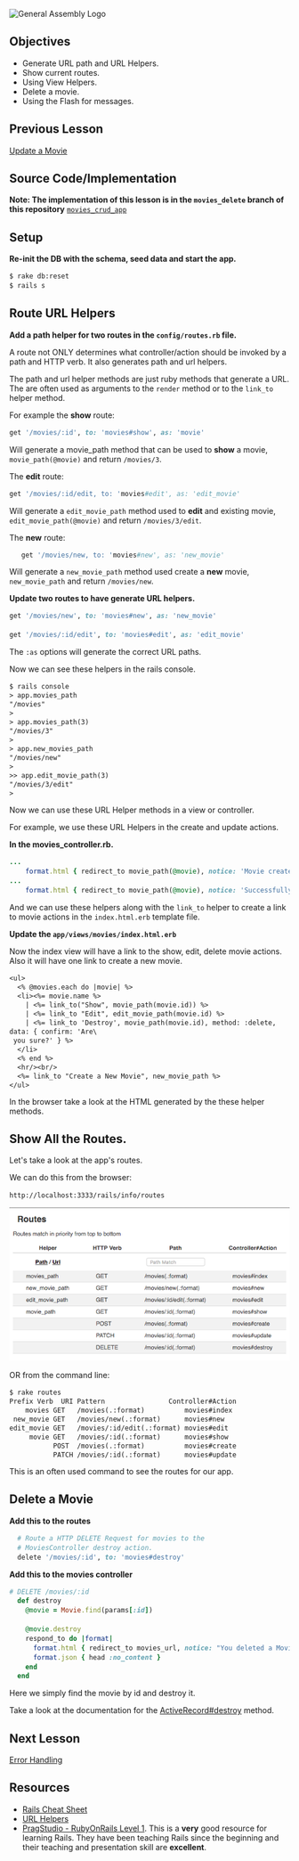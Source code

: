 ![General Assembly Logo](http://i.imgur.com/ke8USTq.png)

## Objectives

* Generate URL path and URL Helpers.
* Show current routes.
* Using View Helpers.
* Delete a movie.
* Using the Flash for messages.

## Previous Lesson
[Update a Movie](./ControllerUpdate.md)

## Source Code/Implementation

**Note: The implementation of this lesson is in the `movies_delete` branch of this repository**
[`movies_crud_app`](https://github.com/tdyer/movies_crud_app)

## Setup

**Re-init the DB with the schema, seed data and start the app.**

```bash
$ rake db:reset
$ rails s
```

## Route URL Helpers

**Add a path helper for two routes in the `config/routes.rb` file.**

A route not ONLY determines what controller/action should be invoked by a path and HTTP verb. It also generates path and url helpers.

The path and url helper methods are just ruby methods that generate a URL. The are often used as arguments to the `render` method or to the `link_to` helper method.

For example the **show** route:

```ruby
get '/movies/:id', to: 'movies#show', as: 'movie'
```

Will generate a movie_path method that can be used to **show** a movie, `movie_path(@movie)` and return `/movies/3`. 


The **edit** route:

```ruby
get '/movies/:id/edit, to: 'movies#edit', as: 'edit_movie'
```

Will generate a `edit_movie_path` method used to **edit** and existing movie, `edit_movie_path(@movie)` and return `/movies/3/edit`.

The **new** route:

```ruby
   get '/movies/new, to: 'movies#new', as: 'new_movie'
```

Will generate a `new_movie_path` method used create a **new** movie, `new_movie_path` and return `/movies/new`.


**Update two routes to have generate URL helpers.**

```ruby
get '/movies/new', to: 'movies#new', as: 'new_movie'
 
get '/movies/:id/edit', to: 'movies#edit', as: 'edit_movie'
```
The `:as` options will generate the correct URL paths.

Now we can see these helpers in the rails console.

```
$ rails console
> app.movies_path  
"/movies"
> 
> app.movies_path(3)
"/movies/3"
>
> app.new_movies_path
"/movies/new"
>
>> app.edit_movie_path(3)
"/movies/3/edit"
> 
```

Now we can use these URL Helper methods in a view or controller.

For example, we use these URL Helpers in the create and update actions.

**In the movies_controller.rb.**

```ruby
...
	format.html { redirect_to movie_path(@movie), notice: 'Movie created' }
...
	format.html { redirect_to movie_path(@movie), notice: 'Successfully updated the movie' }
```

And we can use these helpers along with the `link_to` helper to create a link to movie actions in the `index.html.erb` template file.

**Update the `app/views/movies/index.html.erb`**

Now the index view will have a link to the show, edit, delete movie actions. Also it will have one link to create a new movie.

```
<ul>
  <% @movies.each do |movie| %>
  <li><%= movie.name %>
    | <%= link_to("Show", movie_path(movie.id)) %>
    | <%= link_to "Edit", edit_movie_path(movie.id) %>
    | <%= link_to 'Destroy', movie_path(movie.id), method: :delete, data: { confirm: 'Are\
 you sure?' } %>
  </li>
  <% end %>
  <hr/><br/>
  <%= link_to "Create a New Movie", new_movie_path %>
</ul>

```

In the browser take a look at the HTML generated by the these helper methods.

## Show All the Routes.

Let's take a look at the app's routes.

We can do this from the browser:

`http://localhost:3333/rails/info/routes`

![Rails Routes](./rails_routes.png)

OR from the command line:

```
$ rake routes
Prefix Verb  URI Pattern                Controller#Action                             
    movies GET   /movies(.:format)          movies#index                                  
 new_movie GET   /movies/new(.:format)      movies#new                                    
edit_movie GET   /movies/:id/edit(.:format) movies#edit                                   
     movie GET   /movies/:id(.:format)      movies#show                                   
           POST  /movies(.:format)          movies#create                                 
           PATCH /movies/:id(.:format)      movies#update 
```

This is an often used command to see the routes for our app.


## Delete a Movie

**Add this to the routes**

```ruby
  # Route a HTTP DELETE Request for movies to the                                         
  # MoviesController destroy action.                                                      
  delete '/movies/:id', to: 'movies#destroy'
```

**Add this to the movies controller**

```ruby
# DELETE /movies/:id                                                                    
  def destroy
    @movie = Movie.find(params[:id])

    @movie.destroy
    respond_to do |format|
      format.html { redirect_to movies_url, notice: "You deleted a Movie"}
      format.json { head :no_content }
    end
  end
```

Here we simply find the movie by id and destroy it.

Take a look at the documentation for the [ActiveRecord#destroy](http://api.rubyonrails.org/classes/ActiveRecord/Relation.html#method-i-destroy) method.


## Next Lesson
[Error Handling](ControllerErrors.md)

## Resources
* [Rails Cheat Sheet](Cheatsheet.md)
* [URL Helpers](https://reinteractive.net/posts/188-rails-discovery-magical-routes-part-1-major-usages)
* [PragStudio - RubyOnRails Level 1](https://pragmaticstudio.com/rails). This is a **very** good resource for learning Rails. They have been teaching Rails since the beginning and their teaching and presentation skill are **excellent**.



